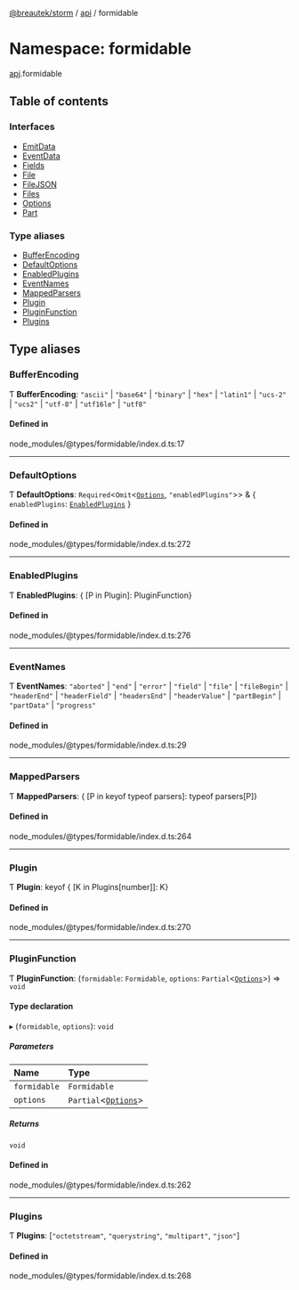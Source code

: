 [@breautek/storm](../README.md) / [api](api.md) / formidable

# Namespace: formidable

[api](api.md).formidable

## Table of contents

### Interfaces

- [EmitData](../interfaces/api.formidable.EmitData.md)
- [EventData](../interfaces/api.formidable.EventData.md)
- [Fields](../interfaces/api.formidable.Fields.md)
- [File](../interfaces/api.formidable.File.md)
- [FileJSON](../interfaces/api.formidable.FileJSON.md)
- [Files](../interfaces/api.formidable.Files.md)
- [Options](../interfaces/api.formidable.Options.md)
- [Part](../interfaces/api.formidable.Part.md)

### Type aliases

- [BufferEncoding](api.formidable.md#bufferencoding)
- [DefaultOptions](api.formidable.md#defaultoptions)
- [EnabledPlugins](api.formidable.md#enabledplugins)
- [EventNames](api.formidable.md#eventnames)
- [MappedParsers](api.formidable.md#mappedparsers)
- [Plugin](api.formidable.md#plugin)
- [PluginFunction](api.formidable.md#pluginfunction)
- [Plugins](api.formidable.md#plugins)

## Type aliases

### BufferEncoding

Ƭ **BufferEncoding**: ``"ascii"`` \| ``"base64"`` \| ``"binary"`` \| ``"hex"`` \| ``"latin1"`` \| ``"ucs-2"`` \| ``"ucs2"`` \| ``"utf-8"`` \| ``"utf16le"`` \| ``"utf8"``

#### Defined in

node_modules/@types/formidable/index.d.ts:17

___

### DefaultOptions

Ƭ **DefaultOptions**: `Required`<`Omit`<[`Options`](../interfaces/api.formidable.Options.md), ``"enabledPlugins"``\>\> & { `enabledPlugins`: [`EnabledPlugins`](api.formidable.md#enabledplugins)  }

#### Defined in

node_modules/@types/formidable/index.d.ts:272

___

### EnabledPlugins

Ƭ **EnabledPlugins**: { [P in Plugin]: PluginFunction}

#### Defined in

node_modules/@types/formidable/index.d.ts:276

___

### EventNames

Ƭ **EventNames**: ``"aborted"`` \| ``"end"`` \| ``"error"`` \| ``"field"`` \| ``"file"`` \| ``"fileBegin"`` \| ``"headerEnd"`` \| ``"headerField"`` \| ``"headersEnd"`` \| ``"headerValue"`` \| ``"partBegin"`` \| ``"partData"`` \| ``"progress"``

#### Defined in

node_modules/@types/formidable/index.d.ts:29

___

### MappedParsers

Ƭ **MappedParsers**: { [P in keyof typeof parsers]: typeof parsers[P]}

#### Defined in

node_modules/@types/formidable/index.d.ts:264

___

### Plugin

Ƭ **Plugin**: keyof { [K in Plugins[number]]: K}

#### Defined in

node_modules/@types/formidable/index.d.ts:270

___

### PluginFunction

Ƭ **PluginFunction**: (`formidable`: `Formidable`, `options`: `Partial`<[`Options`](../interfaces/api.formidable.Options.md)\>) => `void`

#### Type declaration

▸ (`formidable`, `options`): `void`

##### Parameters

| Name | Type |
| :------ | :------ |
| `formidable` | `Formidable` |
| `options` | `Partial`<[`Options`](../interfaces/api.formidable.Options.md)\> |

##### Returns

`void`

#### Defined in

node_modules/@types/formidable/index.d.ts:262

___

### Plugins

Ƭ **Plugins**: [``"octetstream"``, ``"querystring"``, ``"multipart"``, ``"json"``]

#### Defined in

node_modules/@types/formidable/index.d.ts:268
